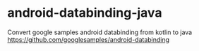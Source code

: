 # android-databinding-java
Convert google samples android databinding from kotlin to java
https://github.com/googlesamples/android-databinding
